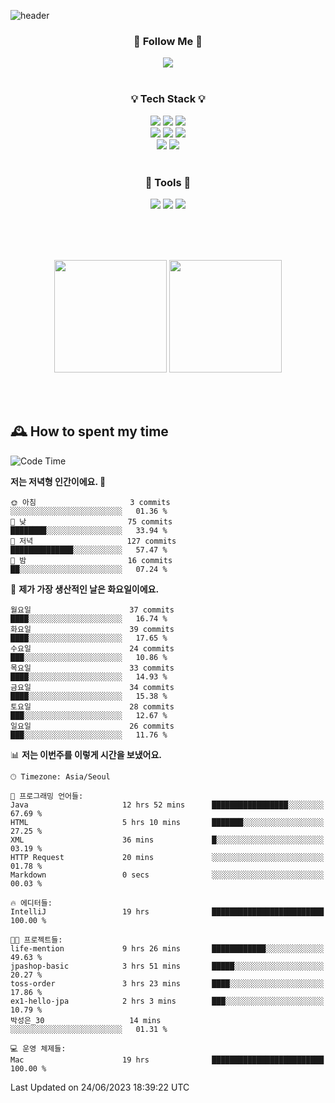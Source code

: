 ![header](https://capsule-render.vercel.app/api?type=waving&color=0:FFE29F,50:FFA99F,100:FF719A&height=300&fontAlignY=40&section=header&text=sung%20eun&fontSize=80&fontColor=FFFFFF)

<div align="center">
	<h3>🐹  Follow Me  🐹</h3>
	<a href="https://velog.io/@saeun05" target="_blank"><img src="https://img.shields.io/badge/Velog-20C997?style=flat&logo=velog&logoColor=white"/></a><br><br>
	<h3>💡  Tech Stack  💡</h3>
	<img src="https://img.shields.io/badge/Java-0078D4?style=flat"/>
	<img src="https://img.shields.io/badge/Spring-6DB33F?style=flat&logo=spring&logoColor=white"/>
	<img src="https://img.shields.io/badge/SpringBoot-6DB33F?style=flat&logo=springboot&logoColor=white"/><br>
	<img src="https://img.shields.io/badge/HTML5-E34F26?style=flat&logo=html5&logoColor=white"/>
	<img src="https://img.shields.io/badge/CSS3-1572B6?style=flat&logo=css3&logoColor=white"/>
	<img src="https://img.shields.io/badge/jQuery-0769AD?style=flat&logo=jquery&logoColor=white"/><br>
	<img src="https://img.shields.io/badge/MySQL-4479A1?style=flat&logo=mysql&logoColor=white"/>
	<img src="https://img.shields.io/badge/oracle-F80000?style=flat&logo=oracle&logoColor=white"/><br><br>
	<h3>🔦  Tools  🔦</h3>
	<img src="https://img.shields.io/badge/intelliJ IDEA-000000?style=flat&logo=intellijidea&logoColor=white"/>
	<img src="https://img.shields.io/badge/Notion-F9DC3E?style=flat&logo=notion&logoColor=white"/>
	<img src="https://img.shields.io/badge/Git-F05032?style=flat&logo=git&logoColor=white"/><br><br>
</div>

<br><br>

<div align="center">
  <img style="height:180px" src="https://github-readme-stats.vercel.app/api?username=sungeunn&show_icons=true&theme=omni&locale=kr"/>
  <img style="height:180px" src="https://github-readme-stats.vercel.app/api/top-langs/?username=sungeunn&theme=omni&layout=compact&locale=kr"/>
</div>

<br><br>

## 🕰 How to spent my time
<!--START_SECTION:waka-->
![Code Time](http://img.shields.io/badge/Code%20Time-45%20hrs%2054%20mins-blue)

**저는 저녁형 인간이에요. 🦉** 

```text
🌞 아침                     3 commits           ░░░░░░░░░░░░░░░░░░░░░░░░░   01.36 % 
🌆 낮　                     75 commits          ████████░░░░░░░░░░░░░░░░░   33.94 % 
🌃 저녁                     127 commits         ██████████████░░░░░░░░░░░   57.47 % 
🌙 밤　                     16 commits          ██░░░░░░░░░░░░░░░░░░░░░░░   07.24 % 
```
📅 **제가 가장 생산적인 날은 화요일이에요.** 

```text
월요일                      37 commits          ████░░░░░░░░░░░░░░░░░░░░░   16.74 % 
화요일                      39 commits          ████░░░░░░░░░░░░░░░░░░░░░   17.65 % 
수요일                      24 commits          ███░░░░░░░░░░░░░░░░░░░░░░   10.86 % 
목요일                      33 commits          ████░░░░░░░░░░░░░░░░░░░░░   14.93 % 
금요일                      34 commits          ████░░░░░░░░░░░░░░░░░░░░░   15.38 % 
토요일                      28 commits          ███░░░░░░░░░░░░░░░░░░░░░░   12.67 % 
일요일                      26 commits          ███░░░░░░░░░░░░░░░░░░░░░░   11.76 % 
```


📊 **저는 이번주를 이렇게 시간을 보냈어요.** 

```text
🕑︎ Timezone: Asia/Seoul

💬 프로그래밍 언어들: 
Java                     12 hrs 52 mins      █████████████████░░░░░░░░   67.69 % 
HTML                     5 hrs 10 mins       ███████░░░░░░░░░░░░░░░░░░   27.25 % 
XML                      36 mins             █░░░░░░░░░░░░░░░░░░░░░░░░   03.19 % 
HTTP Request             20 mins             ░░░░░░░░░░░░░░░░░░░░░░░░░   01.78 % 
Markdown                 0 secs              ░░░░░░░░░░░░░░░░░░░░░░░░░   00.03 % 

🔥 에디터들: 
IntelliJ                 19 hrs              █████████████████████████   100.00 % 

🐱‍💻 프로젝트들: 
life-mention             9 hrs 26 mins       ████████████░░░░░░░░░░░░░   49.63 % 
jpashop-basic            3 hrs 51 mins       █████░░░░░░░░░░░░░░░░░░░░   20.27 % 
toss-order               3 hrs 23 mins       ████░░░░░░░░░░░░░░░░░░░░░   17.86 % 
ex1-hello-jpa            2 hrs 3 mins        ███░░░░░░░░░░░░░░░░░░░░░░   10.79 % 
박성은_30                   14 mins             ░░░░░░░░░░░░░░░░░░░░░░░░░   01.31 % 

💻 운영 체제들: 
Mac                      19 hrs              █████████████████████████   100.00 % 
```


 Last Updated on 24/06/2023 18:39:22 UTC
<!--END_SECTION:waka-->
